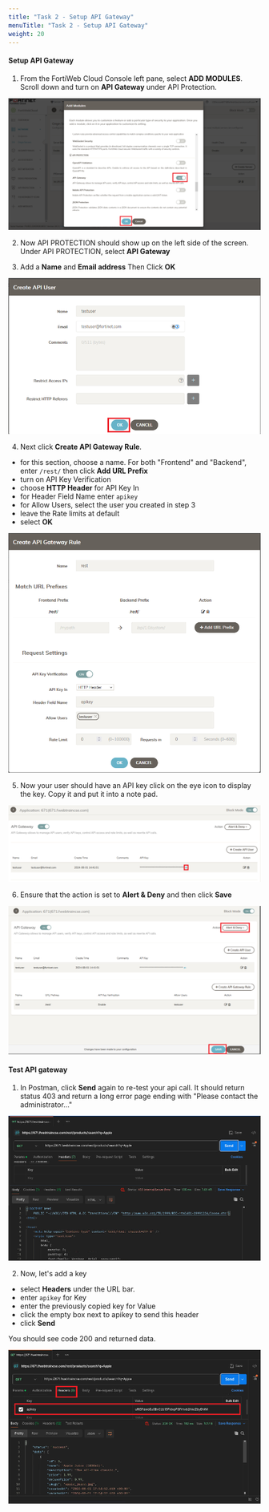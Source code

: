 ```yaml
---
title: "Task 2 - Setup API Gateway"
menuTitle: "Task 2 - Setup API Gateway"
weight: 20
---
```


#### Setup API Gateway

1.  From the FortiWeb Cloud Console left pane, select **ADD MODULES**.  Scroll down and turn on **API Gateway** under API Protection.

![api on](api-on.png)

2.  Now API PROTECTION should show up on the left side of the screen. Under API PROTECTION, select **API Gateway**

3.  Add a **Name** and **Email address** Then Click **OK**

![api user](api-user.png)

4.  Next click **Create API Gateway Rule**.  

- for this section, choose a name.  For both "Frontend" and "Backend", enter ```/rest/``` then click **Add URL Prefix**
- turn on API Key Verification
- choose **HTTP Header** for API Key In
- for Header Field Name enter ```apikey```
- for Allow Users, select the user you created in step 3
- leave the Rate limits at default
- select **OK**

![api rule](api-rule.png)

5. Now your user should have an API key click on the eye icon to display the key.  Copy it and put it into a note pad.

![see key](see-key.png)

6. Ensure that the action is set to **Alert & Deny** and then click **Save**

![api save](api-save.png)

#### Test API gateway

1.  In Postman, click **Send** again to re-test your api call.  It should return status 403 and return a long error page ending with "Please contact the administrator..."

![no key](no-key.png)

2. Now, let's add a key

- select **Headers** under the URL bar.
- enter ```apikey``` for Key
- enter the previously copied key for Value
- click the empty box next to apikey to send this header
- click **Send**

You should see code 200 and returned data.

![yes key](yes-key.png)